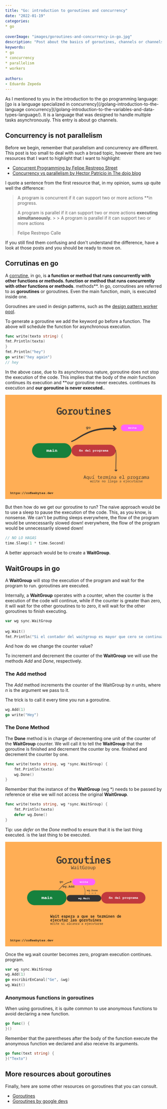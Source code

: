 ```yaml
---
title: "Go: introduction to goroutines and concurrency"
date: "2022-01-19"
categories:
* go

coverImage: "images/goroutines-and-concurrency-in-go.jpg"
description: "Post about the basics of goroutines, channels or channels, waitgroups and locks in the golang or go programming language."
keywords:
* go
* concurrency
* parallelism
* workers

authors:
- Eduardo Zepeda
---
```


As I mentioned to you in the introduction to the go programming language: [go is a
language specialized in concurrency](/golang-introduction-to-the-language
concurrency](/golang-introduction-to-the-variables-and-data-types-language/). It is
a language that was designed to handle multiple tasks asynchronously.
This entry is about go channels.

## Concurrency is not parallelism

Before we begin, remember that parallelism and concurrency are different. This
post is too small to deal with such a broad topic, however there are two resources that I want to highlight
that I want to highlight:

* [Concurrent Programming by Felipe Restrepo
Street](http://ferestrepoca.github.io/paradigmas-de-programacion/progconcurrente/concurrente_teoria/index.html)
* [Concurrency vs parallelism by Hector Patricio in The dojo
blog](https://blog.thedojo.mx/2019/04/17/la-diferencia-entre-concurrencia-y-paralelismo.html)

I quote a sentence from the first resource that, in my opinion, sums up quite well the
difference:

> A program is concurrent if it can support two or more actions **in
> progress.
>
> A program is parallel if it can support two or more actions **executing
> simultaneously.** > > A program is parallel if it can support two or more actions
>
> Felipe Restrepo Calle

If you still find them confusing and don't understand the difference, have a look at
those posts and you should be ready to move on.

## Corrutinas en go

A [corrutine](https://es.wikipedia.org/wiki/Corrutina), in go, is **a function or method that runs concurrently with other functions or methods.
function or method that runs concurrently with other functions or methods**.
methods**. In go, corroutines are referred to as **goroutines** or
goroutines. Even the main function, _main_, is executed inside one.

Goroutines are used in design patterns, such as the [design pattern worker pool](/explanation-of-design-pattern-worker-pool/).

To generate a goroutine we add the keyword _go_ before a function. The
above will schedule the function for asynchronous execution.

```go
func write(texto string) {
fmt.Println(texto)
}
fmt.Println("hey")
go write("hey again")
// hey
```

In the above case, due to its asynchronous nature, goroutine does not stop
the execution of the code. This implies that the body of the _main_ function continues its execution and **our goroutine never executes.
continues its execution and **our goroutine is never executed.**.

![Goroutine operation in go](images/golang-goroutine-3.jpg)

But then how do we get our goroutine to run? The
naive approach would be to use a sleep to pause the execution of the code.
This, as you know, is nonsense. We can't be putting sleeps everywhere, the flow of the program would be unnecessarily slowed down!
everywhere, the flow of the program would be unnecessarily slowed down!

```go
// NO LO HAGAS
time.Sleep(1 * time.Second)
```

A better approach would be to create a **WaitGroup**.

## WaitGroups in go

A **WaitGroup** will stop the execution of the program and wait for the program to run.
goroutines are executed.

Internally, a **WaitGroup** operates with a counter, when the counter is
the execution of the code will continue, while if the counter is greater than zero, it will wait for the other goroutines to
to zero, it will wait for the other goroutines to finish executing.

```go
var wg sync.WaitGroup

wg.Wait()
fmt.Println("Si el contador del waitgroup es mayor que cero se continuará con esta función.")
```

And how do we change the counter value?

To increment and decrement the counter of the **WaitGroup** we will use the
methods _Add_ and _Done_, respectively.

### The Add method

The _Add_ method increments the counter of the WaitGroup by _n_ units, where _n_
is the argument we pass to it.

The trick is to call it every time you run a goroutine.

```go
wg.Add(1)
go write("Hey")
```

### The Done Method

The **Done** method is in charge of decrementing one unit of the counter of the
**WaitGroup** counter. We will call it to tell the **WaitGroup** that the goroutine is finished and decrement the counter by one.
finished and decrement the counter by one.

```go
func write(texto string, wg *sync.WaitGroup) {
    fmt.Println(texto)
    wg.Done()
}
```

Remember that the instance of the **WaitGroup** (wg *) needs to be passed by
reference or else we will not access the original **WaitGroup**.

```go
func write(texto string, wg *sync.WaitGroup) {
    fmt.Println(texto)
    defer wg.Done()
}
```

Tip: use _defer_ on the _Done_ method to ensure that it is the last thing executed.
is the last thing to be executed.

![Operation of a waiting group in go](images/golang-goroutine-wait-2.jpg)

Once the wg.wait counter becomes zero, program execution continues.
program.

```go
var wg sync.WaitGroup
wg.Add(1)
go escribirEnCanal("Ge", &wg)
wg.Wait()
```

### Anonymous functions in goroutines

When using goroutines, it is quite common to use anonymous functions to avoid declaring a new function.

```go
go func() {
}()
```

Remember that the parentheses after the body of the function execute
the anonymous function we declared and also receive its arguments.

```go
go func(text string) {
}("Texto")
```

## More resources about goroutines

Finally, here are some other resources on goroutines that you can consult.

* [Goroutines](https://golangbot.com/goroutines/)
* [Goroutines by google devs](https://www.youtube.com/watch?v=f6kdp27TYZs)